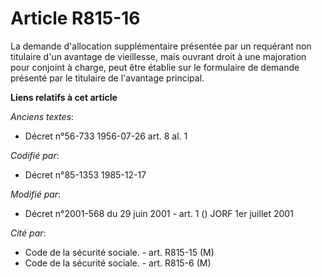 # Article R815-16

La demande d'allocation supplémentaire présentée par un requérant non titulaire d'un avantage de vieillesse, mais ouvrant
droit à une majoration pour conjoint à charge, peut être établie sur le formulaire de demande présenté par le titulaire de
l'avantage principal.

**Liens relatifs à cet article**

_Anciens textes_:

  - Décret n°56-733 1956-07-26 art. 8 al. 1

_Codifié par_:

  - Décret n°85-1353 1985-12-17

_Modifié par_:

  - Décret n°2001-568 du 29 juin 2001 - art. 1 () JORF 1er juillet 2001

_Cité par_:

  - Code de la sécurité sociale. - art. R815-15 (M)
  - Code de la sécurité sociale. - art. R815-6 (M)
